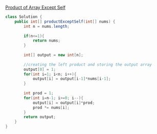 [Product of Array Except Self](https://leetcode.com/problems/product-of-array-except-self/)

``` Java
class Solution {
    public int[] productExceptSelf(int[] nums) {
        int n = nums.length;
        
        if(n<=1){
            return nums;
        }
        
        int[] output = new int[n];
        
        //creating the left product and storing the output array
        output[0] = 1;
        for(int i=1; i<n; i++){
            output[i] = output[i-1]*nums[i-1];
        }
        
        int prod = 1;
        for(int i=n-1; i>=0; i--){
            output[i] = output[i]*prod;
            prod *= nums[i];
        }
        return output;
    }
}
```
